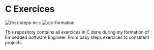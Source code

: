 # C Exercices

![first-steps-in-c](https://github.com/NathanBnvn/c_exercices/assets/45998296/5988f992-4b3e-46dd-b9c6-181e7a0cd448) 
![ajc-formation](https://github.com/NathanBnvn/c_exercices/assets/45998296/b346e276-bbcb-4988-aa09-09da0e17b37f)

This repository contains all exercices in C done during my formation 
of Embedded Software Engineer. From baby steps exercices to constitent 
projects
